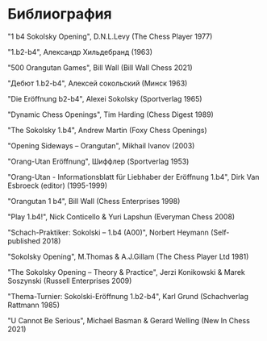 # Библиография

"1 b4 Sokolsky Opening", D.N.L.Levy (The Chess Player 1977)

"1.b2-b4", Александр Хильдебранд (1963)

"500 Orangutan Games", Bill Wall (Bill Wall Chess 2021)

"Дебют 1.b2-b4", Алексей сокольский (Минск 1963)

"Die Eröffnung b2-b4", Alexei Sokolsky (Sportverlag 1965)

"Dynamic Chess Openings", Tim Harding (Chess Digest 1989)

"The Sokolsky 1.b4", Andrew Martin (Foxy Chess Openings)

"Opening Sideways – Orangutan", Mikhail Ivanov (2003)

"Orang-Utan Eröffnung", Шиффлер (Sportverlag 1953)

"Orang-Utan - Informationsblatt für Liebhaber der Eröffnung 1.b4", Dirk Van Esbroeck (editor) (1995-1999)

"Orangutan 1 b4", Bill Wall (Chess Enterprises 1998)

"Play 1.b4!", Nick Conticello & Yuri Lapshun (Everyman Chess 2008)

"Schach-Praktiker: Sokolski – 1.b4 (A00)", Norbert Heymann (Self-published 2018)

"Sokolsky Opening", M.Thomas & A.J.Gillam (The Chess Player Ltd 1981)

"The Sokolsky Opening – Theory & Practice", Jerzi Konikowski & Marek Soszynski (Russell
Enterprises 2009)

"Thema-Turnier: Sokolski-Eröffnung 1.b2-b4", Karl Grund (Schachverlag Rattmann 1985)

"U Cannot Be Serious", Michael Basman & Gerard Welling (New In Chess 2021)
